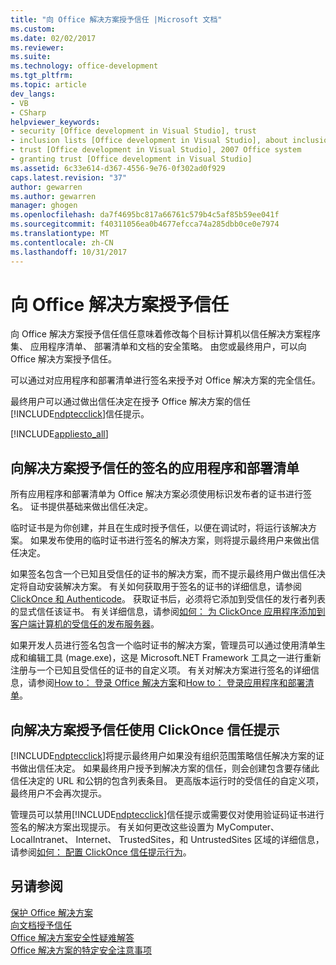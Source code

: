```yaml
---
title: "向 Office 解决方案授予信任 |Microsoft 文档"
ms.custom: 
ms.date: 02/02/2017
ms.reviewer: 
ms.suite: 
ms.technology: office-development
ms.tgt_pltfrm: 
ms.topic: article
dev_langs:
- VB
- CSharp
helpviewer_keywords:
- security [Office development in Visual Studio], trust
- inclusion lists [Office development in Visual Studio], about inclusion lists
- trust [Office development in Visual Studio], 2007 Office system
- granting trust [Office development in Visual Studio]
ms.assetid: 6c33e614-d367-4556-9e76-0f302ad0f929
caps.latest.revision: "37"
author: gewarren
ms.author: gewarren
manager: ghogen
ms.openlocfilehash: da7f4695bc817a66761c579b4c5af85b59ee041f
ms.sourcegitcommit: f40311056ea0b4677efcca74a285dbb0ce0e7974
ms.translationtype: MT
ms.contentlocale: zh-CN
ms.lasthandoff: 10/31/2017
---
```

# <a name="granting-trust-to-office-solutions"></a>向 Office 解决方案授予信任
  向 Office 解决方案授予信任信任意味着修改每个目标计算机以信任解决方案程序集、 应用程序清单、 部署清单和文档的安全策略。 由您或最终用户，可以向 Office 解决方案授予信任。  
  
 可以通过对应用程序和部署清单进行签名来授予对 Office 解决方案的完全信任。  
  
 最终用户可以通过做出信任决定在授予 Office 解决方案的信任[!INCLUDE[ndptecclick](../vsto/includes/ndptecclick-md.md)]信任提示。  
  
 [!INCLUDE[appliesto_all](../vsto/includes/appliesto-all-md.md)]  
  
##  <a name="Signing"></a>向解决方案授予信任的签名的应用程序和部署清单  
 所有应用程序和部署清单为 Office 解决方案必须使用标识发布者的证书进行签名。 证书提供基础来做出信任决定。  
  
 临时证书是为你创建，并且在生成时授予信任，以便在调试时，将运行该解决方案。 如果发布使用的临时证书进行签名的解决方案，则将提示最终用户来做出信任决定。  
  
 如果签名包含一个已知且受信任的证书的解决方案，而不提示最终用户做出信任决定将自动安装解决方案。 有关如何获取用于签名的证书的详细信息，请参阅[ClickOnce 和 Authenticode](/visualstudio/deployment/clickonce-and-authenticode)。 获取证书后，必须将它添加到受信任的发行者列表的显式信任该证书。 有关详细信息，请参阅[如何： 为 ClickOnce 应用程序添加到客户端计算机的受信任的发布服务器](/visualstudio/deployment/how-to-add-a-trusted-publisher-to-a-client-computer-for-clickonce-applications)。  
  
 如果开发人员进行签名包含一个临时证书的解决方案，管理员可以通过使用清单生成和编辑工具 (mage.exe)，这是 Microsoft.NET Framework 工具之一进行重新注册与一个已知且受信任的证书的自定义项。 有关对解决方案进行签名的详细信息，请参阅[How to： 登录 Office 解决方案](../vsto/how-to-sign-office-solutions.md)和[How to： 登录应用程序和部署清单](/visualstudio/ide/how-to-sign-application-and-deployment-manifests)。  
  
##  <a name="TrustPrompt"></a>向解决方案授予信任使用 ClickOnce 信任提示  
 [!INCLUDE[ndptecclick](../vsto/includes/ndptecclick-md.md)]将提示最终用户如果没有组织范围策略信任解决方案的证书做出信任决定。 如果最终用户授予到解决方案的信任，则会创建包含要存储此信任决定的 URL 和公钥的包含列表条目。 更高版本运行时的受信任的自定义项，最终用户不会再次提示。  
  
 管理员可以禁用[!INCLUDE[ndptecclick](../vsto/includes/ndptecclick-md.md)]信任提示或需要仅对使用验证码证书进行签名的解决方案出现提示。 有关如何更改这些设置为 MyComputer、 LocalIntranet、 Internet、 TrustedSites，和 UntrustedSites 区域的详细信息，请参阅[如何： 配置 ClickOnce 信任提示行为](/visualstudio/deployment/how-to-configure-the-clickonce-trust-prompt-behavior)。  
  
## <a name="see-also"></a>另请参阅  
 [保护 Office 解决方案](../vsto/securing-office-solutions.md)   
 [向文档授予信任](../vsto/granting-trust-to-documents.md)   
 [Office 解决方案安全性疑难解答](../vsto/troubleshooting-office-solution-security.md)   
 [Office 解决方案的特定安全注意事项](../vsto/specific-security-considerations-for-office-solutions.md)  
  
  